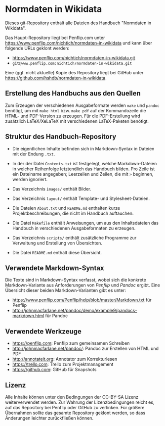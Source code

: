 # Normdaten in Wikidata

Dieses git-Repository enthält alle Dateien des Handbuch "Normdaten in Wikidata".

Das Haupt-Repository liegt bei Penflip.com unter
<https://www.penflip.com/nichtich/normdaten-in-wikidata> und kann über folgende
URLs geklont werden:

* <https://www.penflip.com/nichtich/normdaten-in-wikidata.git>
* `git@www.penflip.com:nichtich/normdaten-in-wikidata.git`

Eine (ggf. nicht aktuelle) Kopie des Repository liegt bei GitHub unter
<https://github.com/hshdb/normdaten-in-wikidata>.

## Erstellung des Handbuchs aus den Quellen

Zum Erzeugen der verschiedenen Ausgabeformate werden `make` und `pandoc`
benötigt, um mit `make html` bzw. `make pdf` auf der Kommandozeile die HTML-
und PDF-Version zu erzeugen. Für die PDF-Erstellung wird zusätzlich
LaTeX/XeLaTeX mit verschiedenen LaTeX-Paketen benötigt.

## Struktur des Handbuch-Repository
 
* Die eigentlichen Inhalte befinden sich in Markdown-Syntax in Dateien mit der Endung `.txt`.
 
* In der der Datei `Contents.txt` ist festgelegt, welche Markdown-Dateien in welcher Reihenfolge letztendlich das Handbuch bilden. Pro Zeile ist ein Dateiname angegeben; Leerzeilen und Zeilen, die mit `>` beginnen, werden ignoriert.
 
* Das Verzeichnis `images/` enthält Bilder.
 
* Das Verzeichnis `layout/` enthält Template- und Stylesheet-Dateien.
 
* Die Dateien `About.txt` und `README.md` enthalten kurze Projektbeschreibungen, die nicht im Handbuch auftauchen.
 
* Die Datei `Makefile` enthält Anweisungen, um aus den Inhaltsdateien das Handbuch in verschiedenen Ausgabeformaten zu erzeugen.

* Das Verzeichnis `scripts/` enthält zusätzliche Programme zur Verwaltung und Erstellung von Übersichten.
 
* Die Datei `README.md` enthält diese Übersicht.

## Verwendete Markdown-Syntax
 
Die Texte sind in Markdown-Syntax verfasst, wobei sich die konkrete Markdown-Variante aus Anforderungen von *Penflip* und *Pandoc* ergibt. Eine Übersicht dieser beiden Markdown-Varianten gibt es unter:
 
* <https://www.penflip.com/Penflip/help/blob/master/Markdown.txt> für Penflip
* <http://johnmacfarlane.net/pandoc/demo/example9/pandocs-markdown.html> für Pandoc
 
## Verwendete Werkzeuge
 
* <https://penflip.com>: Penflip zum gemeinsamen Schreiben
* <http://johnmacfarlane.net/pandoc/>: Pandoc zur Erstellen von HTML und PDF
* <http://annotateit.org>: Annotator zum Korrekturlesen
* <https://trello.com>: Trello zum Projektmanagement
* <https://github.com>: GitHub für Snapshots

## Lizenz

Alle Inhalte können unter den Bedingungen der CC-BY-SA Lizenz weiterverwendet werden.
Zur Wahrung der Lizenzbedingungen reicht es, auf das Repository bei Penflip
oder GitHub zu verlinken. Für größere Übernahmen sollte das gesamte Repository
geklont werden, so dass Änderungen leichter zurückfließen können.



